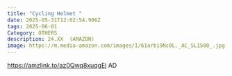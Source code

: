 ```yaml
---
title: "Cycling Helmet "
date: 2025-05-31T12:02:54.906Z
tags: 2025-06-01
Category: OTHERS
description: 24.XX  (AMAZON)
image: https://m.media-amazon.com/images/I/61arbi9Nc0L._AC_SL1500_.jpg
---
```

https://amzlink.to/az0Qwq8xuqgEj    AD